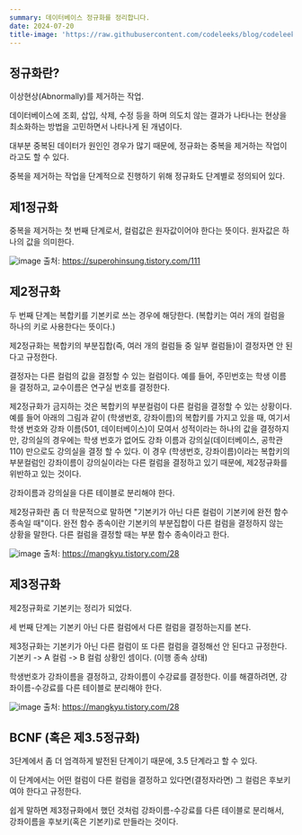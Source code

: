```yaml
---
summary: 데이터베이스 정규화를 정리합니다.
date: 2024-07-20
title-image: 'https://raw.githubusercontent.com/codeleeks/blog/codeleeks-images/database/%EC%A0%95%EA%B7%9C%ED%99%94%20%EC%A2%85%EB%A5%98/title.png'
---
```



## 정규화란?

이상현상(Abnormally)를 제거하는 작업.

데이터베이스에 조회, 삽입, 삭제, 수정 등을 하며 의도치 않는 결과가 나타나는 현상을 최소화하는 방법을 고민하면서 나타나게 된 개념이다.

대부분 중복된 데이터가 원인인 경우가 많기 때문에, 정규화는 중복을 제거하는 작업이라고도 할 수 있다.

중복을 제거하는 작업을 단계적으로 진행하기 위해 정규화도 단계별로 정의되어 있다.

## 제1정규화

중복을 제거하는 첫 번째 단계로서, 컬럼값은 원자값이어야 한다는 뜻이다.
원자값은 하나의 값을 의미한다.

![image](https://github.com/user-attachments/assets/703e7f30-8291-45b0-a2bc-e034b0d0ed17)
출처: https://superohinsung.tistory.com/111

## 제2정규화

두 번째 단계는 복합키를 기본키로 쓰는 경우에 해당한다. (복합키는 여러 개의 컬럼을 하나의 키로 사용한다는 뜻이다.)

제2정규화는 복합키의 부분집합(즉, 여러 개의 컬럼들 중 일부 컬럼들)이 결정자면 안 된다고 규정한다.

결정자는 다른 컬럼의 값을 결정할 수 있는 컬럼이다. 
예를 들어, 주민번호는 학생 이름을 결정하고, 교수이름은 연구실 번호를 결정한다.

제2정규화가 금지하는 것은 복합키의 부분컬럼이 다른 컬럼을 결정할 수 있는 상황이다.
예를 들어 아래의 그림과 같이 (학생번호, 강좌이름)의 복합키를 가지고 있을 때,
여기서 학생 번호와 강좌 이름(501, 데이터베이스)이 모여서 성적이라는 하나의 값을 결정하지만, 강의실의 경우에는 학생 번호가 없어도 강좌 이름과 강의실(데이터베이스, 공학관 110) 만으로도 강의실을 결정 할 수 있다.
이 경우 (학생번호, 강좌이름)이라는 복합키의 부분컬럼인 강좌이름이 강의실이라는 다른 컬럼을 결정하고 있기 때문에, 제2정규화를 위반하고 있는 것이다.

강좌이름과 강의실을 다른 테이블로 분리해야 한다.

제2정규화란 좀 더 학문적으로 말하면 "기본키가 아닌 다른 컬럼이 기본키에 완전 함수 종속일 때"이다.
완전 함수 종속이란 기본키의 부분집합이 다른 컬럼을 결정하지 않는 상황을 말한다.
다른 컬럼을 결정할 때는 부분 함수 종속이라고 한다.

![image](https://github.com/user-attachments/assets/a8c5b253-ac89-4e3f-b53a-b3b001888a57)
출처: https://mangkyu.tistory.com/28

## 제3정규화

제2정규화로 기본키는 정리가 되었다.

세 번째 단계는 기본키 아닌 다른 컬럼에서 다른 컬럼을 결정하는지를 본다.

제3정규화는 기본키가 아닌 다른 컬럼이 또 다른 컬럼을 결정해선 안 된다고 규정한다.
기본키 -> A 컬럼 -> B 컬럼 상황인 셈이다. (이행 종속 상태)

학생번호가 강좌이름을 결정하고, 강좌이름이 수강료를 결정한다.
이를 해결하려면, 강좌이름-수강료를 다른 테이블로 분리해야 한다.

![image](https://github.com/user-attachments/assets/fb42f710-ea0a-45e4-b1d7-df8f1e3a973b)
출처: https://mangkyu.tistory.com/28


## BCNF (혹은 제3.5정규화)

3단계에서 좀 더 엄격하게 발전된 단계이기 때문에, 3.5 단계라고 할 수 있다.

이 단계에서는 어떤 컬럼이 다른 컬럼을 결정하고 있다면(결정자라면) 그 컬럼은 후보키여야 한다고 규정한다.

쉽게 말하면 제3정규화에서 했던 것처럼 강좌이름-수강료를 다른 테이블로 분리해서, 강좌이름을 후보키(혹은 기본키)로 만들라는 것이다.
